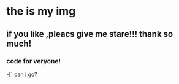 # the is my img 
## if you like ,pleacs give me stare!!! thank so much!
### code for veryone!
-[] can i go?

